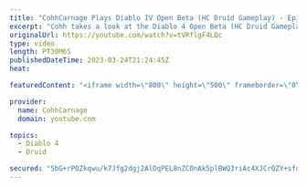 ```yaml
---
title: "CohhCarnage Plays Diablo IV Open Beta (HC Druid Gameplay) - Episode 1"
excerpt: "Cohh takes a look at the Diablo 4 Open Beta (HC Druid Gameplay) to see what it has to offer. - Watch live at ..."
originalUrl: https://youtube.com/watch?v=tVRflgF4LQc
type: video
length: PT30M6S
publishedDateTime: 2023-03-24T21:24:45Z
heat: 

featuredContent: "<iframe width=\"800\" height=\"500\" frameborder=\"0\" src=\"https://www.youtube.com/embed/tVRflgF4LQc\" allow=\"accelerometer; autoplay; encrypted-media; gyroscope; picture-in-picture\" allowfullscreen></iframe>"

provider:
  name: CohhCarnage
  domain: youtube.com

topics:
  - Diablo 4
  - Druid

secured: "5bG+rPOZkqwu/k7Jfg2dgj2AlOqPEL8nZCOnAk5plBWQ3riAc4XJCrQZY+sfumiYREccWmDOQ41LdeXcZ1rpjWR8tAtqgPimqeC9xYl9PeWyZlYiwm1C5z4Umc+b8B8Fwx/adRi3jLwgMHMm9Ol3zULU0TvHRkSuby2OTvoUfO+EBtoLlLdm9kokhIpEoWO1gv1db5uNXj2TZ5R7kRBT9+v3bq/4ae6s2kXwC5Y+TK2MAJbdE9U7wQZHmdBm4awW9t9oanFI0RCYCQmZql3tcGspWMwydlDL/2RqIQRamsR617PGg58ZRKKf6lGVEegi/NUz73eRsiFfwDJShW9eohOeG8zUT5VcEnwY7WAxtGbhOUrC0IPuu2o+AaoTORkcwN7TRCHC6QBbYXQQYeBpNG3J14+wxCWHKmrEmWR4ZMg=;WqA4I6QBGzwbJoyzWQiucw=="
---
```


